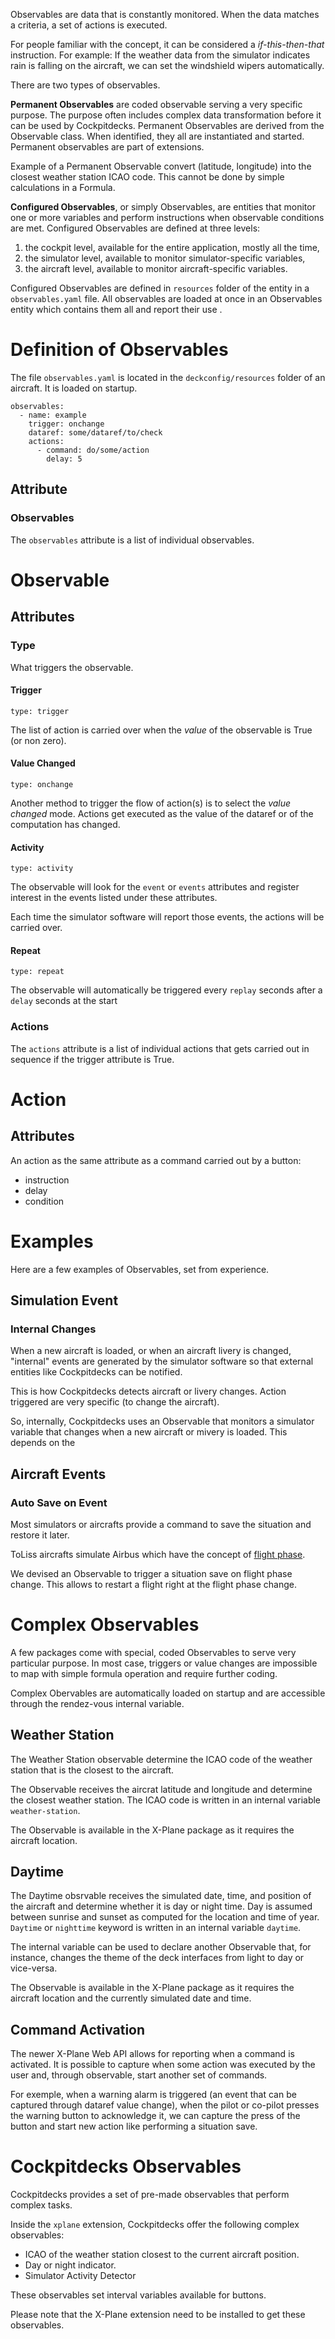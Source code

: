 Observables are data that is constantly monitored. When the data matches a criteria, a set of actions is executed.

For people familiar with the concept, it can be considered a *if-this-then-that* instruction. For example: If the weather data from the simulator indicates rain is falling on the aircraft, we can set the windshield wipers automatically.

There are two types of observables.

**Permanent Observables** are coded observable serving a very specific purpose. The purpose often includes complex data transformation before it can be used by Cockpitdecks. Permanent Observables are derived from the Observable class. When identified, they all are instantiated and started. Permanent observables are part of extensions.

Example of a Permanent Observable convert (latitude, longitude) into the closest weather station ICAO code. This cannot be done by simple calculations in a Formula.

**Configured Observables**, or simply Observables, are entities that monitor one or more variables and perform instructions when observable conditions are met. Configured Observables are defined at three levels:

1. the cockpit level, available for the entire application, mostly all the time,
2. the simulator level, available to monitor simulator-specific variables,
3. the aircraft level, available to monitor aircraft-specific variables.

Configured Observables are defined in `resources` folder of the entity in a `observables.yaml` file. All observables are loaded at once in an Observables entity which contains them all and report their use .

# Definition of Observables

The file `observables.yaml` is located in the `deckconfig/resources` folder of an aircraft. It is loaded on startup.

```
observables:
  - name: example
    trigger: onchange
    dataref: some/dataref/to/check
    actions:
      - command: do/some/action
        delay: 5
```

## Attribute

### Observables

The `observables` attribute is a list of individual observables.

# Observable

## Attributes

### Type

What triggers the observable.

#### Trigger

`type: trigger`

The list of action is carried over when the *value* of the observable is True (or non zero).

#### Value Changed

`type: onchange`

Another method to trigger the flow of action(s) is to select the *value changed* mode. Actions get executed as the value of the dataref or of the computation has changed.

#### Activity

`type: activity`

The observable will look for the `event` or `events` attributes and register interest in the events listed under these attributes.

Each time the simulator software will report those events, the actions will be carried over.

#### Repeat

`type: repeat`

The observable will automatically be triggered every `replay` seconds after a `delay` seconds at the start

### Actions

The `actions` attribute is a list of individual actions that gets carried out in sequence if the trigger attribute is True.

# Action

## Attributes

An action as the same attribute as a command carried out by a button:

- instruction
- delay
- condition

# Examples

Here are a few examples of Observables, set from experience.

## Simulation Event

### Internal Changes

When a new aircraft is loaded, or when an aircraft livery is changed, "internal" events are generated by the simulator software so that external entities like Cockpitdecks can be notified.

This is how Cockpitdecks detects aircraft or livery changes. Action triggered are very specific (to change the aircraft).

So, internally, Cockpitdecks uses an Observable that monitors a simulator variable that changes when a new aircraft or mivery is loaded. This depends on the

## Aircraft Events

### Auto Save on Event

Most simulators or aircrafts provide a command to save the situation and restore it later.

ToLiss aircrafts simulate Airbus which have the concept of [flight phase](https://www.aviationhunt.com/airbus-a320-flight-phases/).

We devised an Observable to trigger a situation save on flight phase change. This allows to restart a flight right at the flight phase change.

# Complex Observables

A few packages come with special, coded Observables to serve very particular purpose. In most case, triggers or value changes are impossible to map with simple formula operation and require further coding.

Complex Obervables are automatically loaded on startup and are accessible through the rendez-vous internal variable.

## Weather Station

The Weather Station observable determine the ICAO code of the weather station that is the closest to the aircraft.

The Observable receives the aircrat latitude and longitude and determine the closest weather station. The ICAO code is written in an internal variable `weather-station`.

The Observable is available in the X-Plane package as it requires the aircraft location.

## Daytime

The Daytime obsrvable receives the simulated date, time, and position of the aircraft and determine whether it is day or night time. Day is assumed between sunrise and sunset as computed for the location and time of year. `Daytime` or `nighttime` keyword is written in an internal variable `daytime`.

The internal variable can be used to declare another Observable that, for instance, changes the theme of the deck interfaces from light to day or vice-versa.

The Observable is available in the X-Plane package as it requires the aircraft location and the currently simulated date and time.

## Command Activation

The newer X-Plane Web API allows for reporting when a command is activated. It is possible to capture when some action was executed by the user and, through observable, start another set of commands.

For exemple, when a warning alarm is triggered (an event that can be captured through dataref value change), when the pilot or co-pilot presses the warning button to acknowledge it, we can capture the press of the button and start new action like performing a situation save.

# Cockpitdecks Observables

Cockpitdecks provides a set of pre-made observables that perform complex tasks.

Inside the `xplane` extension, Cockpitdecks offer the following complex observables:

- ICAO of the weather station closest to the current aircraft position.
- Day or night indicator.
- Simulator Activity Detector

These observables set interval variables available for buttons.

Please note that the X-Plane extension need to be installed to get these observables.
